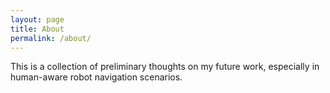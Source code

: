 ```yaml
---
layout: page
title: About
permalink: /about/
---
```


This is a collection of preliminary thoughts on my future work, especially in human-aware robot navigation scenarios.
